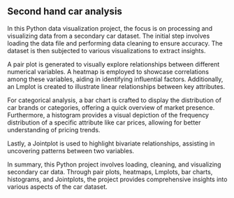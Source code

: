 ## Second hand car analysis

In this Python data visualization project, the focus is on processing and visualizing data from a secondary car dataset. The initial step involves loading the data file and performing data cleaning to ensure accuracy. The dataset is then subjected to various visualizations to extract insights.

A pair plot is generated to visually explore relationships between different numerical variables. A heatmap is employed to showcase correlations among these variables, aiding in identifying influential factors. Additionally, an Lmplot is created to illustrate linear relationships between key attributes.

For categorical analysis, a bar chart is crafted to display the distribution of car brands or categories, offering a quick overview of market presence. Furthermore, a histogram provides a visual depiction of the frequency distribution of a specific attribute like car prices, allowing for better understanding of pricing trends.

Lastly, a Jointplot is used to highlight bivariate relationships, assisting in uncovering patterns between two variables.

In summary, this Python project involves loading, cleaning, and visualizing secondary car data. Through pair plots, heatmaps, Lmplots, bar charts, histograms, and Jointplots, the project provides comprehensive insights into various aspects of the car dataset.
